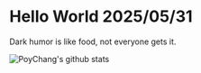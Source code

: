 # Hello World 2025/05/31

Dark humor is like food, not everyone gets it.

![PoyChang's github stats](https://github-readme-stats.vercel.app/api?username=poychang&show_icons=true&theme=dracula)
